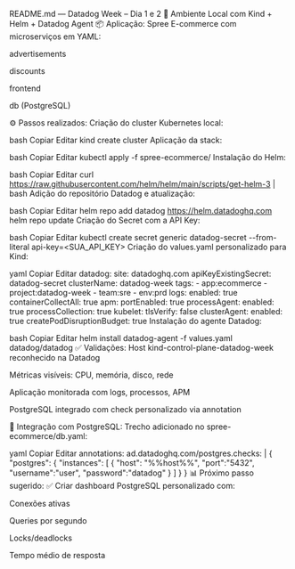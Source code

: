 README.md — Datadog Week – Dia 1 e 2
🧪 Ambiente Local com Kind + Helm + Datadog Agent
📦 Aplicação:
Spree E-commerce com microserviços em YAML:

advertisements

discounts

frontend

db (PostgreSQL)

⚙️ Passos realizados:
Criação do cluster Kubernetes local:

bash
Copiar
Editar
kind create cluster
Aplicação da stack:

bash
Copiar
Editar
kubectl apply -f spree-ecommerce/
Instalação do Helm:

bash
Copiar
Editar
curl https://raw.githubusercontent.com/helm/helm/main/scripts/get-helm-3 | bash
Adição do repositório Datadog e atualização:

bash
Copiar
Editar
helm repo add datadog https://helm.datadoghq.com
helm repo update
Criação do Secret com a API Key:

bash
Copiar
Editar
kubectl create secret generic datadog-secret --from-literal api-key=<SUA_API_KEY>
Criação do values.yaml personalizado para Kind:

yaml
Copiar
Editar
datadog:
  site: datadoghq.com
  apiKeyExistingSecret: datadog-secret
  clusterName: datadog-week
  tags:
    - app:ecommerce
    - project:datadog-week
    - team:sre
    - env:prd
  logs:
    enabled: true
    containerCollectAll: true
  apm:
    portEnabled: true
  processAgent:
    enabled: true
    processCollection: true
  kubelet:
    tlsVerify: false
clusterAgent:
  enabled: true
  createPodDisruptionBudget: true
Instalação do agente Datadog:

bash
Copiar
Editar
helm install datadog-agent -f values.yaml datadog/datadog
✅ Validações:
Host kind-control-plane-datadog-week reconhecido na Datadog

Métricas visíveis: CPU, memória, disco, rede

Aplicação monitorada com logs, processos, APM

PostgreSQL integrado com check personalizado via annotation

🧩 Integração com PostgreSQL:
Trecho adicionado no spree-ecommerce/db.yaml:

yaml
Copiar
Editar
annotations:
  ad.datadoghq.com/postgres.checks: |
    {
      "postgres": {
        "instances": [
          {
            "host": "%%host%%",
            "port":"5432",
            "username":"user",
            "password":"datadog"
          }
        ]
      }
    }
📊 Próximo passo sugerido:
✅ Criar dashboard PostgreSQL personalizado com:

Conexões ativas

Queries por segundo

Locks/deadlocks

Tempo médio de resposta